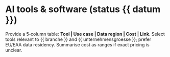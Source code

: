 # AI tools & software (status {{ datum }})
Provide a 5‑column table: **Tool | Use case | Data region | Cost | Link**.
Select tools relevant to {{ branche }} and {{ unternehmensgroesse }}; prefer EU/EAA data residency.
Summarise cost as ranges if exact pricing is unclear.
